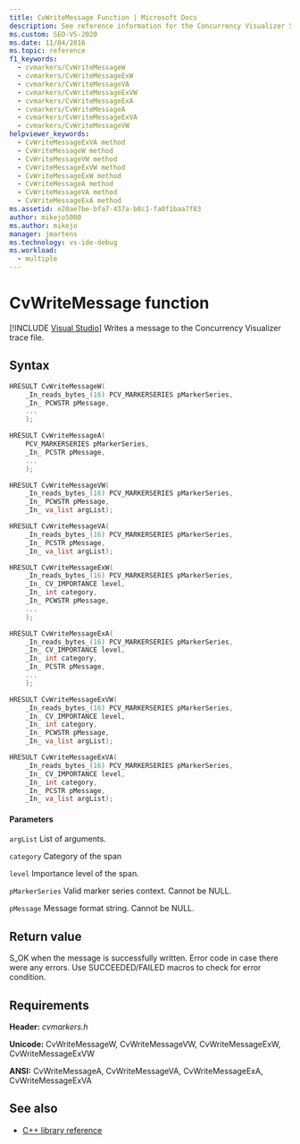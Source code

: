 ```yaml
---
title: CvWriteMessage Function | Microsoft Docs
description: See reference information for the Concurrency Visualizer SDK function CvWriteMessage (C library).
ms.custom: SEO-VS-2020
ms.date: 11/04/2016
ms.topic: reference
f1_keywords: 
  - cvmarkers/CvWriteMessageW
  - cvmarkers/CvWriteMessageExW
  - cvmarkers/CvWriteMessageVA
  - cvmarkers/CvWriteMessageExVW
  - cvmarkers/CvWriteMessageExA
  - cvmarkers/CvWriteMessageA
  - cvmarkers/CvWriteMessageExVA
  - cvmarkers/CvWriteMessageVW
helpviewer_keywords: 
  - CvWriteMessageExVA method
  - CvWriteMessageW method
  - CvWriteMessageVW method
  - CvWriteMessageExVW method
  - CvWriteMessageExW method
  - CvWriteMessageA method
  - CvWriteMessageVA method
  - CvWriteMessageExA method
ms.assetid: e20ae7be-bfa7-437a-b8c1-fa0f1baa7f83
author: mikejo5000
ms.author: mikejo
manager: jmartens
ms.technology: vs-ide-debug
ms.workload: 
  - multiple
---
```

# CvWriteMessage function

 [!INCLUDE [Visual Studio](~/includes/applies-to-version/vs-not-mac.md)]
Writes a message to the Concurrency Visualizer trace file.

## Syntax

```C
HRESULT CvWriteMessageW(
    _In_reads_bytes_(16) PCV_MARKERSERIES pMarkerSeries,
    _In_ PCWSTR pMessage,
    ...
    );

HRESULT CvWriteMessageA(
    PCV_MARKERSERIES pMarkerSeries,
    _In_ PCSTR pMessage,
    ...
    );

HRESULT CvWriteMessageVW(
    _In_reads_bytes_(16) PCV_MARKERSERIES pMarkerSeries,
    _In_ PCWSTR pMessage,
    _In_ va_list argList);

HRESULT CvWriteMessageVA(
    _In_reads_bytes_(16) PCV_MARKERSERIES pMarkerSeries,
    _In_ PCSTR pMessage,
    _In_ va_list argList);

HRESULT CvWriteMessageExW(
    _In_reads_bytes_(16) PCV_MARKERSERIES pMarkerSeries,
    _In_ CV_IMPORTANCE level,
    _In_ int category,
    _In_ PCWSTR pMessage,
    ...
    );

HRESULT CvWriteMessageExA(
    _In_reads_bytes_(16) PCV_MARKERSERIES pMarkerSeries,
    _In_ CV_IMPORTANCE level,
    _In_ int category,
    _In_ PCSTR pMessage,
    ...
    );

HRESULT CvWriteMessageExVW(
    _In_reads_bytes_(16) PCV_MARKERSERIES pMarkerSeries,
    _In_ CV_IMPORTANCE level,
    _In_ int category,
    _In_ PCWSTR pMessage,
    _In_ va_list argList);

HRESULT CvWriteMessageExVA(
    _In_reads_bytes_(16) PCV_MARKERSERIES pMarkerSeries,
    _In_ CV_IMPORTANCE level,
    _In_ int category,
    _In_ PCSTR pMessage,
    _In_ va_list argList);
```

#### Parameters
 `argList`
 List of arguments.

 `category`
 Category of the span

 `level`
 Importance level of the span.

 `pMarkerSeries`
 Valid marker series context. Cannot be NULL.

 `pMessage`
 Message format string. Cannot be NULL.

## Return value
 S_OK when the message is successfully written. Error code in case there were any errors. Use SUCCEEDED/FAILED macros to check for error condition.

## Requirements
 **Header:** *cvmarkers.h*

 **Unicode:** CvWriteMessageW, CvWriteMessageVW, CvWriteMessageExW, CvWriteMessageExVW

 **ANSI:** CvWriteMessageA, CvWriteMessageVA, CvWriteMessageExA, CvWriteMessageExVA

## See also
- [C++ library reference](../profiling/cpp-library-reference.md)